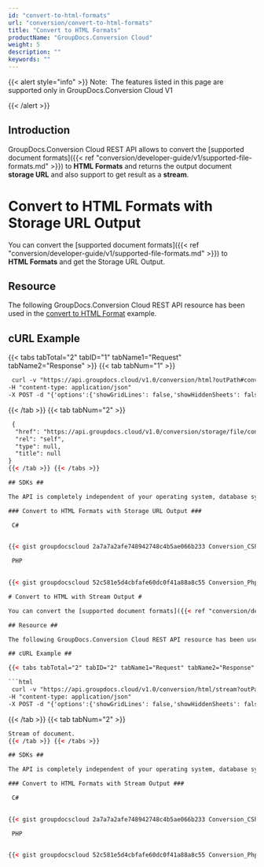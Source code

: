 ```yaml
---
id: "convert-to-html-formats"
url: "conversion/convert-to-html-formats"
title: "Convert to HTML Formats"
productName: "GroupDocs.Conversion Cloud"
weight: 5
description: ""
keywords: ""
---
```


{{< alert style="info" >}}
Note:  The features listed in this page are supported only in GroupDocs.Conversion Cloud V1

{{< /alert >}}

## Introduction ##

GroupDocs.Conversion Cloud REST API allows to convert the [supported document formats]({{< ref "conversion/developer-guide/v1/supported-file-formats.md" >}}) to **HTML Formats** and returns the output document **storage URL** and also support to get result as a **stream**.

# Convert to HTML Formats with Storage URL Output #

You can convert the [supported document formats]({{< ref "conversion/developer-guide/v1/supported-file-formats.md" >}}) to **HTML Formats** and get the Storage URL Output.

## Resource ##

The following GroupDocs.Conversion Cloud REST API resource has been used in the [convert to HTML Format](https://apireference.groupdocs.cloud/conversion/#!/HtmlConvert/ConvertToHtml) example.

## cURL Example ##

{{< tabs tabTotal="2" tabID="1" tabName1="Request" tabName2="Response" >}} {{< tab tabNum="1" >}}

```html
 curl -v "https://api.groupdocs.cloud/v1.0/conversion/html?outPath#conversions%2F&#x26;appsid#XXXX&#x26;signature#XXX-XX"
-H "content-type: application/json"
-X POST -d "{'options':{'showGridLines': false,'showHiddenSheets': false,'hideWordTrackedChanges': false,'hidePdfAnnotations': false,'hideComments': false},'sourceFile':{'folder':'conversions','name':'sample.docx'}}"

```

{{< /tab >}} {{< tab tabNum="2" >}}

```html
 {
  "href": "https://api.groupdocs.cloud/v1.0/conversion/storage/file/conversions/sample.html",
  "rel": "self",
  "type": null,
  "title": null
}
{{< /tab >}} {{< /tabs >}}

## SDKs ##

The API is completely independent of your operating system, database system or development language. We provide and support API SDKs in many development languages in order to make it even easier to integrate. You can see our available SDKs list [here](https://github.com/groupdocs-conversion-cloud).

### Convert to HTML Formats with Storage URL Output ###

 C#

 
{{< gist groupdocscloud 2a7a7a2afe748942748c4b5ae066b233 Conversion_CSharp_Convert_To_Html.cs >}}

 PHP

 
{{< gist groupdocscloud 52c581e5d4cbfafe60dc0f41a88a8c55 Conversion_Php_Convert_To_Html.php >}}

# Convert to HTML with Stream Output #

You can convert the [supported document formats]({{< ref "conversion/developer-guide/v1/supported-file-formats.md" >}}) to **HTML** and get the output document as Stream.

## Resource ##

The following GroupDocs.Conversion Cloud REST API resource has been used in the [convert to HTML Format with stream output](https://apireference.groupdocs.cloud/conversion/#!/HtmlConvert/ConvertToHtmlStream) example.

## cURL Example ##

{{< tabs tabTotal="2" tabID="2" tabName1="Request" tabName2="Response" >}} {{< tab tabNum="1" >}}

```html
 curl -v "https://api.groupdocs.cloud/v1.0/conversion/html/stream?outPath#conversions%2F&#x26;appsid#XXXX&#x26;signature#XXX-XX"
-H "content-type: application/json"
-X POST -d "{'options':{'showGridLines': false,'showHiddenSheets': false,'hideWordTrackedChanges': false,'hidePdfAnnotations': false,'hideComments': false},'sourceFile':{'folder':'conversions','name':'sample.docx'}}"

```

{{< /tab >}} {{< tab tabNum="2" >}}

```html
Stream of document.
{{< /tab >}} {{< /tabs >}}

## SDKs ##

The API is completely independent of your operating system, database system or development language. We provide and support API SDKs in many development languages in order to make it even easier to integrate. You can see our available SDKs list [here](https://github.com/groupdocs-conversion-cloud).

### Convert to HTML Formats with Stream Output ###

 C#

 
{{< gist groupdocscloud 2a7a7a2afe748942748c4b5ae066b233 Conversion_CSharp_Convert_To_Html_Stream.cs >}}

 PHP

 
{{< gist groupdocscloud 52c581e5d4cbfafe60dc0f41a88a8c55 Conversion_Php_Convert_To_Html_Stream.php >}}

